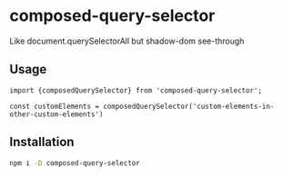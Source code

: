 # composed-query-selector

Like document.querySelectorAll but shadow-dom see-through

## Usage

```language
import {composedQuerySelector} from 'composed-query-selector';

const customElements = composedQuerySelector('custom-elements-in-other-custom-elements')
```

## Installation

```bash
npm i -D composed-query-selector
```
